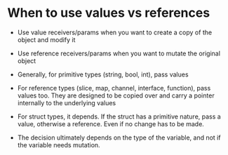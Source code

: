 When to use values vs references
================================

- Use value receivers/params when you want to create a copy of the object and modify it
- Use reference receivers/params when you want to mutate the original object

- Generally, for primitive types (string, bool, int), pass values
- For reference types (slice, map, channel, interface, function), pass values too. They are designed to be copied over and carry a pointer internally to the underlying values
- For struct types, it depends. If the struct has a primitive nature, pass a value, otherwise a reference. Even if no change has to be made.
- The decision ultimately depends on the type of the variable, and not if the variable needs mutation.
